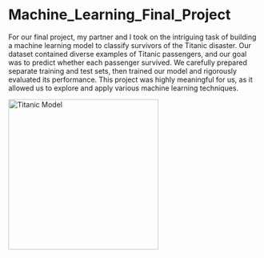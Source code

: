 <h1>Machine_Learning_Final_Project</h1>
<p>
For our final project, my partner and I took on the intriguing task of building a machine learning model to classify survivors of the Titanic disaster. Our dataset contained diverse examples of Titanic passengers, and our goal was to predict whether each passenger survived. We carefully prepared separate training and test sets, then trained our model and rigorously evaluated its performance. This project was highly meaningful for us, as it allowed us to explore and apply various machine learning techniques.
</p>
<img src="https://i.pinimg.com/736x/53/43/a3/5343a31d9bd809ae33ada86b8d21d5a9.jpg" alt="Titanic Model" width="300"/>
